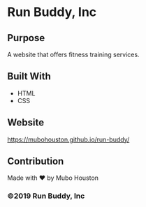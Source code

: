# Run Buddy, Inc

## Purpose
A website that offers fitness training services.

## Built With
* HTML
* CSS

## Website
https://mubohouston.github.io/run-buddy/

## Contribution
Made with ❤️ by Mubo Houston

### &copy;2019 Run Buddy, Inc
